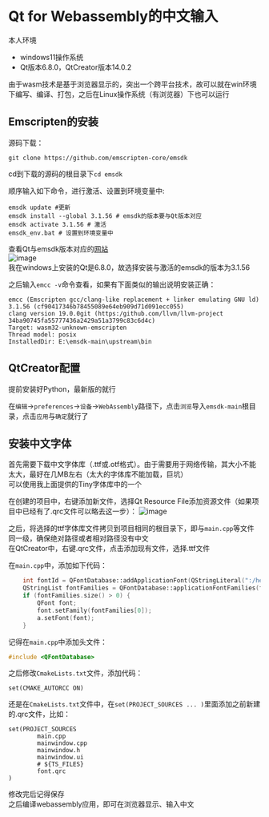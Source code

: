 # Qt for Webassembly的中文输入
本人环境
* windows11操作系统
* Qt版本6.8.0，QtCreator版本14.0.2

由于wasm技术是基于浏览器显示的，突出一个跨平台技术，故可以就在win环境下编写、编译、打包，之后在Linux操作系统（有浏览器）下也可以运行

## Emscripten的安装


源码下载：
  
    git clone https://github.com/emscripten-core/emsdk

cd到下载的源码的根目录下`cd emsdk`
    
顺序输入如下命令，进行激活、设置到环境变量中:
```
emsdk update #更新
emsdk install --global 3.1.56 # emsdk的版本要与Qt版本对应
emsdk activate 3.1.56 # 激活
emsdk_env.bat # 设置到环境变量中
```
查看Qt与emsdk版本对应的[网站](https://doc.qt.io/qt-6/wasm.html#fonts)  
![image](https://github.com/user-attachments/assets/5fb01448-a6d4-4aab-94fa-694f600f22a9)  
我在windows上安装的Qt是6.8.0，故选择安装与激活的emsdk的版本为3.1.56


之后输入`emcc -v`命令查看，如果有下面类似的输出说明安装正确：
```
emcc (Emscripten gcc/clang-like replacement + linker emulating GNU ld) 3.1.56 (cf90417346b78455089e64eb909d71d091ecc055)
clang version 19.0.0git (https:/github.com/llvm/llvm-project 34ba90745fa55777436a2429a51a3799c83c6d4c)
Target: wasm32-unknown-emscripten
Thread model: posix
InstalledDir: E:\emsdk-main\upstream\bin
```
## QtCreator配置
提前安装好Python，最新版的就行  

在`编辑`->`preferences`->`设备`->`WebAssembly`路径下，点击`浏览`导入`emsdk-main`根目录，点击`应用`与`确定`就行了

## 安装中文字体
首先需要下载中文字体库（.ttf或.otf格式）。由于需要用于网络传输，其大小不能太大，最好在几MB左右（太大的字体库不能加载，巨坑）  
可以使用我上面提供的Tiny字体库中的一个  

在创建的项目中，右键添加新文件，选择Qt Resource File添加资源文件（如果项目中已经有了.qrc文件可以略去这一步）：
![image](https://github.com/user-attachments/assets/bd73b503-a31d-42ba-aa31-843b708a8f96)

之后，将选择的ttf字体库文件拷贝到项目相同的根目录下，即与`main.cpp`等文件同一级，确保绝对路径或者相对路径没有中文  
在QtCreator中，右键.qrc文件，点击添加现有文件，选择.ttf文件  

在`main.cpp`中，添加如下代码：
```cpp
    int fontId = QFontDatabase::addApplicationFont(QStringLiteral(":/hei.TTF"));  // 此处索引到你添加的.ttf文件
    QStringList fontFamilies = QFontDatabase::applicationFontFamilies(fontId);
    if (fontFamilies.size() > 0) {
        QFont font;
        font.setFamily(fontFamilies[0]);
        a.setFont(font);
    }
```
记得在`main.cpp`中添加头文件：
```cpp
#include <QFontDatabase>
```

之后修改`CmakeLists.txt`文件，添加代码：

    set(CMAKE_AUTORCC ON)
  
还是在`CmakeLists.txt`文件中，在`set(PROJECT_SOURCES ... )`里面添加之前新建的.qrc文件，比如：
```
set(PROJECT_SOURCES
        main.cpp
        mainwindow.cpp
        mainwindow.h
        mainwindow.ui
        # ${TS_FILES}
        font.qrc
)
```
修改完后记得保存  
之后编译webassembly应用，即可在浏览器显示、输入中文
